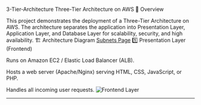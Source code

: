 3-Tier-Architecture Three-Tier Architecture on AWS 📌 Overview

This project demonstrates the deployment of a Three-Tier Architecture on AWS. The architecture separates the application into Presentation Layer, Application Layer, and Database Layer for scalability, security, and high availability.
🏗 Architecture Diagram
[Subnets Page](Screenshot105.png)
1️⃣ Presentation Layer (Frontend)

Runs on Amazon EC2 / Elastic Load Balancer (ALB).

Hosts a web server (Apache/Nginx) serving HTML, CSS, JavaScript, or PHP.

Handles all incoming user requests.
![Frontend Layer](Screenshot105.png)

---